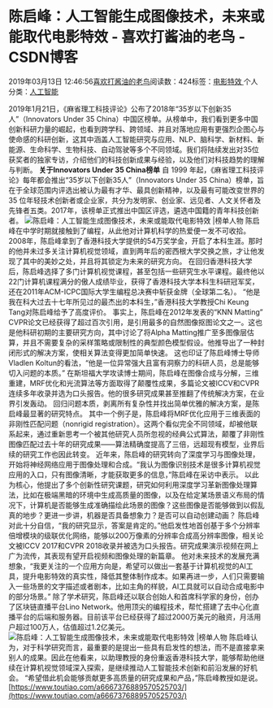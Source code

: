 
# 陈启峰：人工智能生成图像技术，未来或能取代电影特效 - 喜欢打酱油的老鸟 - CSDN博客


2019年03月13日 12:46:56[喜欢打酱油的老鸟](https://me.csdn.net/weixin_42137700)阅读数：424标签：[电影特效																](https://so.csdn.net/so/search/s.do?q=电影特效&t=blog)个人分类：[人工智能																](https://blog.csdn.net/weixin_42137700/article/category/7820233)


2019年1月21日，《麻省理工科技评论》公布了2018年“35岁以下创新35人”（Innovators Under 35 China）中国区榜单。从榜单中，我们看到更多中国创新科研力量的崛起，也看到跨学科、跨领域、并且对落地应用有更强烈企图心与使命感的科研创新，这其中涵盖人工智能研究与应用、NLP、脑科学、新材料、新能源、生命科学、生物科技、自动驾驶等多个不同领域。我们将陆续发出对35位获奖者的独家专访，介绍他们的科技创新成果与经验，以及他们对科技趋势的理解与判断。
**关于Innovators Under 35 China榜单**
自 1999 年起，《麻省理工科技评论》每年都会推出“35岁以下创新35人”（Innovators Under 35 China）榜单，旨在于全球范围内评选出被认为最有才华、最具创新精神，以及最有可能改变世界的 35 位年轻技术创新者或企业家，共分为发明家、创业家、远见者、人文关怀者及先锋者五类。2017年，该榜单正式推出中国区评选，遴选中国籍的青年科技创新者。
![陈启峰：人工智能生成图像技术，未来或能取代电影特效 |榜单人物](http://p9.pstatp.com/large/pgc-image/e7f8e7852f8b4db69ed93e84452e66e1)
陈启峰在中学时期就接触到了编程，从此他对计算机科学的热爱便一发不可收拾。
2008年，陈启峰拿到了香港科技大学提供的54万奖学金，开启了本科生涯。那时的他并未过多关注计算机视觉领域，直到两年后的密西根大学交换之旅，才让他发现了其中的美妙之处，并且将其锁定为未来的研究方向。
在回归香港科技大学后，陈启峰选择了多门计算机视觉课程，甚至包括一些研究生水平课程。最终他以22门计算机课程满分的傲人成绩毕业，获得了香港科技大学本科生科研冠军奖，还在2011年ACM-ICPC国际大学生编程总决赛中斩获金牌（全球第二名）。
“他是我在科大过去十七年所见过的最杰出的本科生，”香港科技大学教授Chi Keung Tang对陈启峰给予了高度评价。
事实上，陈启峰在2012年发表的“KNN Matting” CVPR论文已经获得了超过百次引用，是引用最多的自然图像抠图论文之一。这也是他科研初期的主要研究方向，其中讨论了将Alpha Matting推广至多图像层估算，并且不需要复杂的采样策略或限制性的典型颜色模型假设。他推导出了一种封闭形式的解决方案，使相关算法变得更加简单快速。
这也印证了陈启峰博士导师Vladlen Koltun的看法，“他是一位异常强大且富有洞察力的科研人员，总是能够切入问题的本质。”
在斯坦福大学攻读博士期间，陈启峰在图像合成与分解，三维重建，MRF优化和光流算法等方面取得了颠覆性成果，多篇论文被ICCV和CVPR连续多年收录并选为口头报告。他的很多研究成果甚至推翻了传统解决方案，在业界引发轰动。
回归问题本质，剥离所有复杂性并找出简单优雅的解决方案，是陈启峰最显著的研究特点。
其中一个例子是，陈启峰将MRF优化应用于三维表面的非刚性匹配问题（nonrigid registration）。这两个看似完全不同领域，却被他联系起来，通过重新思考一个被其他研究人员所忽视的经典公式算法，颠覆了非刚性图像匹配过去十年的研究成果——算法精确度提高了三倍，远超现有模型，业界后续的研究工作也因此转变。
近年来，陈启峰的研究转向了深度学习与图像处理，开始将神经网络应用于图像处理和合成。“我认为图像识别技术是很多计算机视觉应用的入口，只有图像清晰，才能获取更多的信息，”陈启峰在采访中表示。
以此为核心，他提出了多个创新性研究课题，研究如何利用深度学习革新图像处理算法，比如在极端黑暗的环境中生成高质量的图像，以及在给定某场景语义布局的情况下，计算机是否能够生成准确描绘此场景的图像？这些图像是否能够做到以假乱真的地步？更进一步讲，机器是否具备想象力？是否可以自动创建动画？
陈启峰对此十分自信，“我的研究显示，答案是肯定的。”他启发性地首创基于多个分辨率倍增模块的级联优化网络，能够以200万像素的分辨率合成高分辨率图像，相关论文被ICCV 2017和CVPR 2018收录并被选为口头报告。研究成果演示视频在网上广为流传，其表现有望开启视频和图像处理的新篇章。
他对未来技术的发展充满想象，“我更关注的一个应用方向是，希望可以做出一套基于计算机视觉的AI工具，提升电影特效的真实性，降低其整体制作成本。如果再进一步，人们只需要输入一些场景的文字描述或者剧本，比如主角的样貌，AI工具就可以自动合成电影中的部分场景。”
除了学术研究，陈启峰还以联合创始人和首席科学家的身份，创办了区块链直播平台Lino Network。他用顶尖的编程技术，帮忙搭建了去中心化直播平台的后端和服务器。目前该平台已经获得了超过2000万美元的融资，月活用户超过100万人，估值超过1.2亿美元。
![陈启峰：人工智能生成图像技术，未来或能取代电影特效 |榜单人物](http://p3.pstatp.com/large/pgc-image/9f19db5a383d4cb4a1362d75fd28b43a)
陈启峰认为，对于科学研究而言，最重要的是提出一些具有启发性的想法，而不是直接拿来别人的成果。因此在他看来，以助理教授的身份重返香港科技大学，能够帮助他继续在计算机视觉领域深入探索，是继续推动人工智能技术创新和前沿发展的好机会。
“希望借此机会能够贡献更多高质量的研究成果和产品，”陈启峰教授如是说。
[https://www.toutiao.com/a6667376889570525703/](https://www.toutiao.com/a6667376889570525703/)

